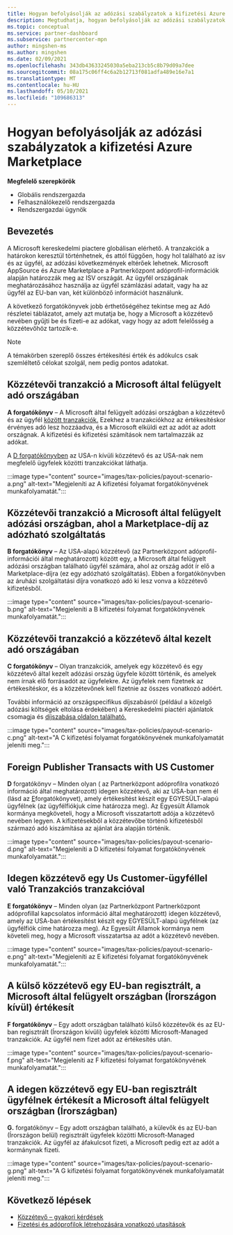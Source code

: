 ```yaml
---
title: Hogyan befolyásolják az adózási szabályzatok a kifizetési Azure Marketplace
description: Megtudhatja, hogyan befolyásolják az adózási szabályzatok a kifizetési Azure Marketplace.
ms.topic: conceptual
ms.service: partner-dashboard
ms.subservice: partnercenter-mpn
author: mingshen-ms
ms.author: mingshen
ms.date: 02/09/2021
ms.openlocfilehash: 343db43633245030a5eba213cb5c8b79d09a7dee
ms.sourcegitcommit: 08a175c06ff4c6a2b12713f081adfa489e16e7a1
ms.translationtype: MT
ms.contentlocale: hu-HU
ms.lasthandoff: 05/10/2021
ms.locfileid: "109686313"
---
```

# <a name="how-tax-policies-affect-payout-for-azure-marketplace"></a>Hogyan befolyásolják az adózási szabályzatok a kifizetési Azure Marketplace

**Megfelelő szerepkörök**

- Globális rendszergazda
- Felhasználókezelő rendszergazda
- Rendszergazdai ügynök

## <a name="introduction"></a>Bevezetés

A Microsoft kereskedelmi piactere globálisan elérhető. A tranzakciók a határokon keresztül történhetnek, és attól függően, hogy hol található az isv és az ügyfél, az adózási következmények eltérőek lehetnek. Microsoft AppSource és Azure Marketplace a Partnerközpont adóprofil-információk alapján határozzák meg az ISV országát. Az ügyfél országának meghatározásához használja az ügyfél számlázási adatait, vagy ha az ügyfél az EU-ban van, két különböző információt használunk.

A következő forgatókönyvek jobb érthetőségéhez [](tax-details-marketplace.md) tekintse meg az Adó részletei táblázatot, amely azt mutatja be, hogy a Microsoft a közzétevő nevében gyűjti be és fizeti-e az adókat, vagy hogy az adott felelősség a közzétevőhöz tartozik-e.

> [!NOTE]
> A témakörben szereplő összes értékesítési érték és adókulcs csak szemléltető célokat szolgál, nem pedig pontos adatokat.

## <a name="publisher-transacts-in-microsoft-managed-tax-country"></a>Közzétevői tranzakció a Microsoft által felügyelt adó országában

**A forgatókönyv** – A Microsoft által felügyelt adózási országban a közzétevő és az ügyfél [között tranzakciók.](tax-details-marketplace.md#microsoft-managed-countries) Ezekhez a tranzakciókhoz az értékesítéskor érvényes adó lesz hozzáadva, és a Microsoft elküldi ezt az adót az adott országnak. A kifizetési és kifizetési számítások nem tartalmazzák az adókat.

A [D forgatókönyvben](#foreign-publisher-transacts-with-us-customer) az USA-n kívüli közzétevő és az USA-nak nem megfelelő ügyfelek közötti tranzakciókat láthatja.

:::image type="content" source="images/tax-policies/payout-scenario-a.png" alt-text="Megjeleníti az A kifizetési folyamat forgatókönyvének munkafolyamatát.":::

## <a name="publisher-transacts-in-microsoft-managed-tax-country-where-marketplace-fee-is-taxable-service"></a>Közzétevői tranzakció a Microsoft által felügyelt adózási országban, ahol a Marketplace-díj az adózható szolgáltatás

**B forgatókönyv** – Az USA-alapú közzétevő (az Partnerközpont adóprofil-információi által meghatározott) között egy, a Microsoft által felügyelt adózási országban található ügyfél számára, ahol az ország adót ír elő a Marketplace-díjra (ez egy adózható szolgáltatás). Ebben a forgatókönyvben az áruházi szolgáltatási díjra vonatkozó adó ki lesz vonva a közzétevő kifizetésből.

:::image type="content" source="images/tax-policies/payout-scenario-b.png" alt-text="Megjeleníti a B kifizetési folyamat forgatókönyvének munkafolyamatát.":::

## <a name="publisher-transacts-in-publisher-managed-tax-country"></a>Közzétevői tranzakció a közzétevő által kezelt adó országában

**C forgatókönyv** – Olyan tranzakciók, amelyek egy közzétevő és egy közzétevő által kezelt adózási ország ügyfele között történik, és amelyek nem írnak elő forrásadót az ügyfelekre. Az ügyfelek nem fizetnek az értékesítéskor, és a közzétevőnek kell fizetnie az összes vonatkozó adóért.

További információ az országspecifikus díjszabásról (például a közelgő adózási költségek eltolása érdekében) a Kereskedelmi piactéri ajánlatok csomagja és [díjszabása oldalon található.](/azure/marketplace/plans-pricing#custom-prices)

:::image type="content" source="images/tax-policies/payout-scenario-c.png" alt-text="A C kifizetési folyamat forgatókönyvének munkafolyamatát jeleníti meg.":::

## <a name="foreign-publisher-transacts-with-us-customer"></a>Foreign Publisher Transacts with US Customer

**D** forgatókönyv – Minden olyan ( az Partnerközpont adóprofilra vonatkozó információ által meghatározott) idegen közzétevő, aki az USA-ban nem él (lásd az [E](#foreign-publisher-with-a-treaty-transacts-with-us-customer)forgatókönyvet), amely értékesítést készít egy EGYESÜLT-alapú ügyfélnek (az ügyfélfiókjuk címe határozza meg). Az Egyesült Államok kormánya megköveteli, hogy a Microsoft visszatartott adója a közzétevő nevében legyen. A kifizetésekből a közzétevőbe történő kifizetésből származó adó kiszámítása az ajánlat ára alapján történik.

:::image type="content" source="images/tax-policies/payout-scenario-d.png" alt-text="Megjeleníti a D kifizetési folyamat forgatókönyvének munkafolyamatát.":::

## <a name="foreign-publisher-with-a-treaty-transacts-with-us-customer"></a>Idegen közzétevő egy Us Customer-ügyféllel való Tranzakciós tranzakcióval

**E forgatókönyv** – Minden olyan (az Partnerközpont Partnerközpont adóprofillal kapcsolatos információ által meghatározott) idegen közzétevő, amely az USA-ban értékesítést készít egy EGYESÜLT-alapú ügyfélnek (az ügyfélfiók címe határozza meg). Az Egyesült Államok kormánya nem követeli meg, hogy a Microsoft visszatartsa az adót a közzétevő nevében.

:::image type="content" source="images/tax-policies/payout-scenario-e.png" alt-text="Megjeleníti az E kifizetési folyamat forgatókönyvének munkafolyamatát.":::

## <a name="foreign-publisher-sells-to-an-eu-vat-registered-customer-in-a-microsoft-managed-country-outside-ireland"></a>A külső közzétevő egy EU-ban regisztrált, a Microsoft által felügyelt országban (Írországon kívül) értékesít

**F forgatókönyv** – Egy adott országban található külső közzétevők és az EU-ban regisztrált (Írországon kívüli) ügyfelek közötti Microsoft-Managed tranzakciók. Az ügyfél nem fizet adót az értékesítés után.

:::image type="content" source="images/tax-policies/payout-scenario-f.png" alt-text="Megjeleníti az F kifizetési folyamat forgatókönyvének munkafolyamatát.":::

## <a name="foreign-publisher-sells-to-an-eu-vat-registered-customer-in-a-microsoft-managed-country-in-ireland"></a>A idegen közzétevő egy EU-ban regisztrált ügyfélnek értékesít a Microsoft által felügyelt országban (Írországban)

**G.** forgatókönyv – Egy adott országban található, a külevők és az EU-ban (Írországon belül) regisztrált ügyfelek közötti Microsoft-Managed tranzakciók. Az ügyfél az áfakulcsot fizeti, a Microsoft pedig ezt az adót a kormánynak fizeti.

:::image type="content" source="images/tax-policies/payout-scenario-g.png" alt-text="A G kifizetési folyamat forgatókönyvének munkafolyamatát jeleníti meg.":::

## <a name="next-steps"></a>Következő lépések

- [Közzétevő – gyakori kérdések](/azure/marketplace/marketplace-faq-publisher-guide)
- [Fizetési és adóprofilok létrehozására vonatkozó utasítások](./set-up-your-payout-account.md?context=%2fazure%2fmarketplace%2fcontext%2fcontext#create-a-payment-profile)